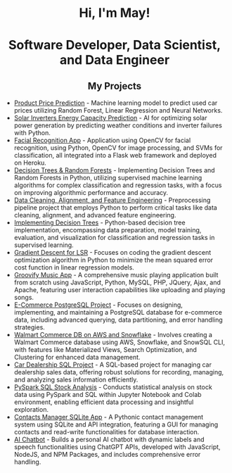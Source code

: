 <h1 align="center">Hi, I'm May!</h1>
<h1 align="center">Software Developer, Data Scientist, and Data Engineer</h1>

<h2 align="center">My Projects</h2>

<ul>
  <li><a href="https://github.com/MayCooper/Product-Price-Prediction/blob/main/Final_Used%20Cars_Aug%2030%202021.ipynb">Product Price Prediction</a> - Machine learning model to predict used car prices utilizing Random Forest, Linear Regression and Neural Networks.</li>
  <li><a href="https://github.com/MayCooper/green-energy-production-inverter-prediction">Solar Inverters Energy Capacity Prediction</a> - AI for optimizing solar power generation by predicting weather conditions and inverter failures with Python.</li>
  <li><a href="https://github.com/MayCooper/Facial-Recognition-App">Facial Recognition App</a> - Application using OpenCV for facial recognition, using Python, OpenCV for image processing, and SVMs for classification, all integrated into a Flask web framework and deployed on Heroku.</li>
  <li><a href="https://github.com/MayCooper/Decision-Trees-and-Random-Forests">Decision Trees & Random Forests</a> - Implementing Decision Trees and Random Forests in Python, utilizing supervised machine learning algorithms for complex classification and regression tasks, with a focus on improving algorithmic performance and accuracy.</li>
  <li><a href="https://github.com/MayCooper/Data-Cleaning-Alignment-and-Feature-Engineering">Data Cleaning, Alignment, and Feature Engineering</a> - Preprocessing pipeline project that employs Python to perform critical tasks like data cleaning, alignment, and advanced feature engineering.</li>
  <li><a href="https://github.com/MayCooper/Implementing-Decision-Trees">Implementing Decision Trees</a> - Python-based decision tree implementation, encompassing data preparation, model training, evaluation, and visualization for classification and regression tasks in supervised learning.</li>
  <li><a href="https://github.com/MayCooper/Coding-Gradient-Descent-for-LSR">Gradient Descent for LSR</a> - Focuses on coding the gradient descent optimization algorithm in Python to minimize the mean squared error cost function in linear regression models.</li>
  <li><a href="https://github.com/MayCooper/Groovify">Groovify Music App</a> - A comprehensive music playing application built from scratch using JavaScript, Python, MySQL, PHP, JQuery, Ajax, and Apache, featuring user interaction capabilities like uploading and playing songs.</li>
  <li><a href="https://github.com/MayCooper/E-Commerce-PostgreSQL-Project">E-Commerce PostgreSQL Project</a> - Focuses on designing, implementing, and maintaining a PostgreSQL database for e-commerce data, including advanced querying, data partitioning, and error handling strategies.</li>
  <li><a href="https://github.com/MayCooper/Snowflake-SQL-WalmartCommerceDB-AWS-Project">Walmart Commerce DB on AWS and Snowflake</a> - Involves creating a Walmart Commerce database using AWS, Snowflake, and SnowSQL CLI, with features like Materialized Views, Search Optimization, and Clustering for enhanced data management.</li>
  <li><a href="https://github.com/MayCooper/car-dealership-sql-project">Car Dealership SQL Project</a> - A SQL-based project for managing car dealership sales data, offering robust solutions for recording, managing, and analyzing sales information efficiently.</li>
  <li><a href="https://github.com/MayCooper/PySpark-SQL-Stock-Analysis">PySpark SQL Stock Analysis</a> - Conducts statistical analysis on stock data using PySpark and SQL within Jupyter Notebook and Colab environment, enabling efficient data processing and insightful exploration.</li>
  <li><a href="https://github.com/MayCooper/Contacts-Manager-SQLiteApp-Python-API">Contacts Manager SQLite App</a> - A Pythonic contact management system using SQLite and API integration, featuring a GUI for managing contacts and read-write functionalities for database interaction.</li>
  <li><a href="https://github.com/MayCooper/Ai-chatbot">AI Chatbot</a> - Builds a personal AI chatbot with dynamic labels and speech functionalities using ChatGPT APIs, developed with JavaScript, NodeJS, and NPM Packages, and includes comprehensive error handling.</li>
</ul>
